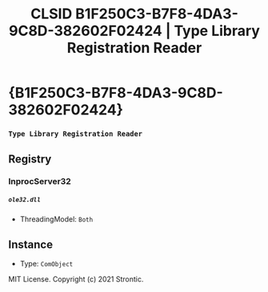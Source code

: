 ﻿---
title: "CLSID B1F250C3-B7F8-4DA3-9C8D-382602F02424 | Type Library Registration Reader"
excerpt: What is COM-Object CLSID B1F250C3-B7F8-4DA3-9C8D-382602F02424?
---

# {B1F250C3-B7F8-4DA3-9C8D-382602F02424}

### `Type Library Registration Reader`

## Registry


### InprocServer32

##### `ole32.dll`
* ThreadingModel: `Both`

## Instance

* Type: `ComObject`

MIT License. Copyright (c) 2021 Strontic.


